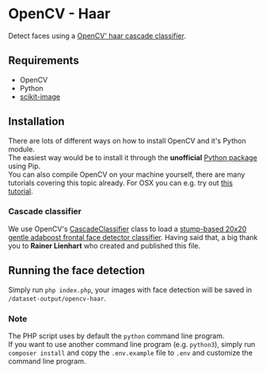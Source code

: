 # OpenCV - Haar
Detect faces using a [OpenCV' haar cascade classifier](https://github.com/opencv/opencv/blob/master/data/haarcascades/haarcascade_frontalface_alt.xml).  

## Requirements
- OpenCV
- Python
- [scikit-image](https://scikit-image.org/)

## Installation
There are lots of different ways on how to install OpenCV and it's Python module.  
The easiest way would be to install it through the **unofficial** [Python package](https://pypi.org/project/opencv-python/) using Pip.  
You can also compile OpenCV on your machine yourself, there are many tutorials covering this topic already.
For OSX you can e.g. try out [this tutorial](https://www.learnopencv.com/install-opencv3-on-macos/).

### Cascade classifier
We use OpenCV's [CascadeClassifier](https://docs.opencv.org/3.4.3/d1/de5/classcv_1_1CascadeClassifier.html) class to load a
[stump-based 20x20 gentle adaboost frontal face detector classifier](https://github.com/opencv/opencv/blob/master/data/haarcascades/haarcascade_frontalface_alt.xml).
Having said that, a big thank you to **Rainer Lienhart** who created and published this file.

## Running the face detection
Simply run `php index.php`, your images with face detection will be saved in `/dataset-output/opencv-haar`.

### Note
The PHP script uses by default the `python` command line program.  
If you want to use another command line program (e.g. `python3`),
simply run `composer install` and copy the `.env.example` file to `.env` and customize the command line program.
